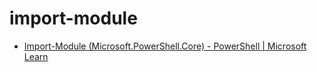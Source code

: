 # import-module
- [Import-Module (Microsoft.PowerShell.Core) - PowerShell | Microsoft Learn](https://learn.microsoft.com/ja-jp/powershell/module/microsoft.powershell.core/import-module?view=powershell-7.4)
